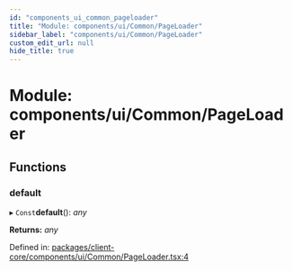 ```yaml
---
id: "components_ui_common_pageloader"
title: "Module: components/ui/Common/PageLoader"
sidebar_label: "components/ui/Common/PageLoader"
custom_edit_url: null
hide_title: true
---
```


# Module: components/ui/Common/PageLoader

## Functions

### default

▸ `Const`**default**(): *any*

**Returns:** *any*

Defined in: [packages/client-core/components/ui/Common/PageLoader.tsx:4](https://github.com/xr3ngine/xr3ngine/blob/56376a778/packages/client-core/components/ui/Common/PageLoader.tsx#L4)
